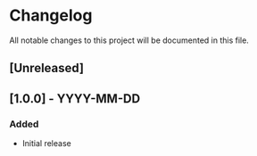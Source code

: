 # Changelog

All notable changes to this project will be documented in this file.

## [Unreleased]

## [1.0.0] - YYYY-MM-DD

### Added
- Initial release
